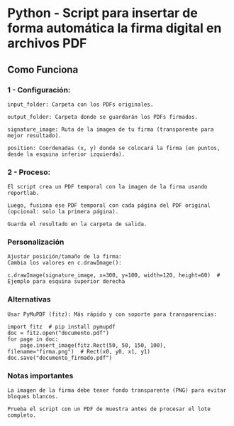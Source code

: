 # Python - Script para insertar de forma automática la firma digital en archivos PDF


## Como Funciona
### 1 - Configuración:

    input_folder: Carpeta con los PDFs originales.

    output_folder: Carpeta donde se guardarán los PDFs firmados.

    signature_image: Ruta de la imagen de tu firma (transparente para mejor resultado).

    position: Coordenadas (x, y) donde se colocará la firma (en puntos, desde la esquina inferior izquierda).

### 2 - Proceso:

    El script crea un PDF temporal con la imagen de la firma usando reportlab.

    Luego, fusiona ese PDF temporal con cada página del PDF original (opcional: solo la primera página).

    Guarda el resultado en la carpeta de salida.

### Personalización
    Ajustar posición/tamaño de la firma:
    Cambia los valores en c.drawImage():

    c.drawImage(signature_image, x=300, y=100, width=120, height=60)  # Ejemplo para esquina superior derecha

### Alternativas
    Usar PyMuPDF (fitz): Más rápido y con soporte para transparencias:

    import fitz  # pip install pymupdf
    doc = fitz.open("documento.pdf")
    for page in doc:
        page.insert_image(fitz.Rect(50, 50, 150, 100), filename="firma.png")  # Rect(x0, y0, x1, y1)
    doc.save("documento_firmado.pdf")

### Notas importantes
    La imagen de la firma debe tener fondo transparente (PNG) para evitar bloques blancos.

    Prueba el script con un PDF de muestra antes de procesar el lote completo.